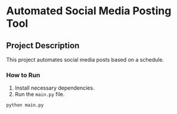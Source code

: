 # Automated Social Media Posting Tool

## Project Description
This project automates social media posts based on a schedule.

### How to Run
1. Install necessary dependencies.
2. Run the `main.py` file.
```bash
python main.py
```
